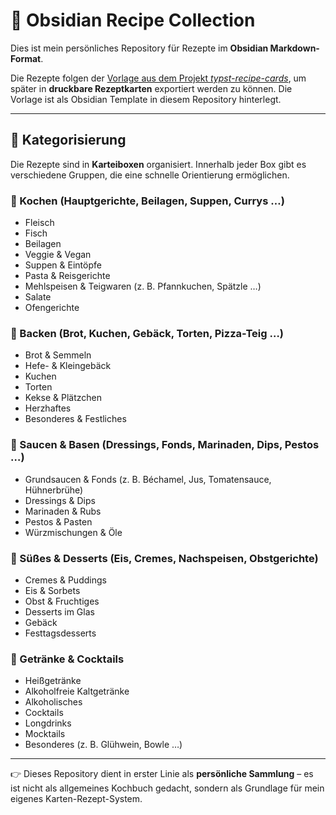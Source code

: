 # 🍴 Obsidian Recipe Collection

Dies ist mein persönliches Repository für Rezepte im **Obsidian Markdown-Format**.

Die Rezepte folgen der [Vorlage aus dem Projekt *typst-recipe-cards*](https://github.com/AlexMi-Ha/typst-recipe-cards/), um später in **druckbare Rezeptkarten** exportiert werden zu können. Die Vorlage ist als Obsidian Template in diesem Repository hinterlegt.

---

## 📂 Kategorisierung

Die Rezepte sind in **Karteiboxen** organisiert. Innerhalb jeder Box gibt es verschiedene Gruppen, die eine schnelle Orientierung ermöglichen.

### 🍲 Kochen (Hauptgerichte, Beilagen, Suppen, Currys …)

- Fleisch
- Fisch
- Beilagen
- Veggie & Vegan
- Suppen & Eintöpfe
- Pasta & Reisgerichte
- Mehlspeisen & Teigwaren (z. B. Pfannkuchen, Spätzle …)
- Salate
- Ofengerichte

### 🍞 Backen (Brot, Kuchen, Gebäck, Torten, Pizza-Teig …)

- Brot & Semmeln
- Hefe- & Kleingebäck
- Kuchen
- Torten
- Kekse & Plätzchen
- Herzhaftes
- Besonderes & Festliches

### 🥫 Saucen & Basen (Dressings, Fonds, Marinaden, Dips, Pestos …)

- Grundsaucen & Fonds (z. B. Béchamel, Jus, Tomatensauce, Hühnerbrühe)
- Dressings & Dips
- Marinaden & Rubs
- Pestos & Pasten
- Würzmischungen & Öle

### 🍮 Süßes & Desserts (Eis, Cremes, Nachspeisen, Obstgerichte)

- Cremes & Puddings
- Eis & Sorbets
- Obst & Fruchtiges
- Desserts im Glas
- Gebäck
- Festtagsdesserts

### 🍹 Getränke & Cocktails

- Heißgetränke
- Alkoholfreie Kaltgetränke
- Alkoholisches
- Cocktails
- Longdrinks
- Mocktails
- Besonderes (z. B. Glühwein, Bowle …)

---

👉 Dieses Repository dient in erster Linie als **persönliche Sammlung** – es ist nicht als allgemeines Kochbuch gedacht, sondern als Grundlage für mein eigenes Karten-Rezept-System.

